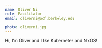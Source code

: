 ```yaml
---
name: Oliver Ni
role: Facilitator
email: oliverni@ocf.berkeley.edu

photo: oliverni.jpg
---
```


Hi, I'm Oliver and I like Kubernetes and NixOS!
